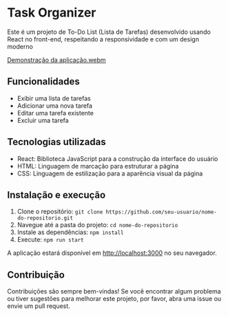 # Task Organizer

Este é um projeto de To-Do List (Lista de Tarefas) desenvolvido usando React no front-end, respeitando a
responsividade e com um design moderno

[Demonstração da aplicação.webm](https://github.com/GabrielLopesAgiova/task-organizer/assets/48497471/40e1e1cd-51a9-40ea-ae56-b569300346d6)

## Funcionalidades

- Exibir uma lista de tarefas
- Adicionar uma nova tarefa
- Editar uma tarefa existente
- Excluir uma tarefa

## Tecnologias utilizadas

- React: Biblioteca JavaScript para a construção da interface do usuário
- HTML: Linguagem de marcação para estruturar a página
- CSS: Linguagem de estilização para a aparência visual da página

## Instalação e execução

1. Clone o repositório: `git clone https://github.com/seu-usuario/nome-do-repositorio.git`
2. Navegue até a pasta do projeto: `cd nome-do-repositorio`
3. Instale as dependências: `npm install`
5. Execute: `npm run start`

A aplicação estará disponível em [http://localhost:3000](http://localhost:3000) no seu navegador.

## Contribuição

Contribuições são sempre bem-vindas! Se você encontrar algum problema ou tiver sugestões para melhorar este projeto, por favor, abra uma issue ou envie um pull request.
